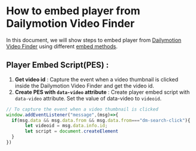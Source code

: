 # How to embed player from Dailymotion Video Finder 

In this document, we will show steps to embed player from [Dailymotion Video Finder](https://dmvs-apac.github.io/dm-video-finder-pro-doc/) using different [embed methods](https://developers.dailymotion.com/guides/getting-started-with-web-sdk/#embed-methods).

## Player Embed Script(PES) :

1. **Get video id** : Capture the event when a video thumbnail is clicked inside the Dailymotion Video Finder and get the video id.
2. **Create PES with `data-video` attribute** : Create player embed script with `data-video` attribute. Set the value of data-video to `videoid`.

```js
// To capture the event when a video thumbnail is clicked
window.addEventListener("message",(msg)=>{
  if(msg.data && msg.data.from && msg.data.from==="dm-search-click"){
       let videoid = msg.data.info.id;
       let script = document.createElement
  }
})
```

